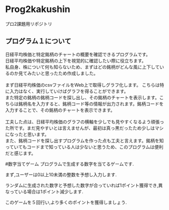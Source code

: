 # Prog2kakushin
プロ2課題用リポジトリ

## プログラム１について<br>
日経平均株価と特定銘柄のチャートの概要を確認できるプログラムです。<br>
日経平均株価や特定銘柄の上下を視覚的に確認したい際に役立ちます。<br>
私自身、株について何も知らないため、まずはどの銘柄がどんな風に上下しているのか見てみたいと思ったため作成しました。<br>
<br>
まず日経平均株価のcsvファイルをWeb上で取得しグラフ化します。
こちらは特に入力はなく、実行していけばグラフを得ることができます。<br>
また特定の銘柄の銘柄コードを探し出し、その銘柄のチャートを表示します。こちらは銘柄名を入力すると、銘柄コード等の情報が出力されます。銘柄コードを入力することで、その銘柄のチャートを表示できます。<br>
<br>
工夫した点は、日経平均株価のグラフの横軸を少しでも見やすくなるよう頑張った所です。まだ見やすいとは言えませんが、最初は真っ黒だったため少しはマシになったと思います。<br>
また、銘柄コードを探し出すプログラムを作った点も工夫と言えます。銘柄を知っていてもコードまで知っている人は少ないと思うため、このプログラムは便利だと感じます。

#数字当てゲーム
プログラムで生成する数字を当てるゲームです.


まず,ユーザーは0以上10未満の整数を予想し入力します.


ランダムに生成された数字と予想した数字が合っていれば1ポイント獲得でき,異なっている場合は1ポイント減少します.


このゲームを５回行い,より多くのポイントを獲得しましょう.
